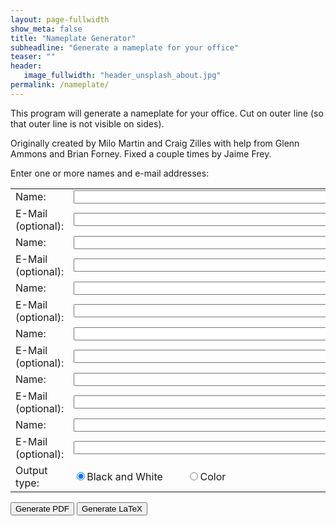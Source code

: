 ```yaml
---
layout: page-fullwidth
show_meta: false
title: "Nameplate Generator"
subheadline: "Generate a nameplate for your office"
teaser: ""
header:
   image_fullwidth: "header_unsplash_about.jpg"
permalink: /nameplate/
---
```


This program will generate a nameplate for your office. 
Cut on outer line (so that outer line is not visible on sides).

Originally created by Milo Martin and Craig Zilles with help from
Glenn Ammons and Brian Forney. Fixed a couple times by Jaime Frey.

Enter one or more names and e-mail addresses:

<form action="nameplate.cgi" method="post">
<table>

<tr>
  <td>Name:</td>
  <td><input type="text" name="name1" size="50" /></td>
</tr>
<tr>
  <td>E-Mail (optional):</td>
  <td><input type="text" name="email1" size="50" /></td>
</tr>

<tr>
  <td>Name:</td>
  <td><input type="text" name="name2" size="50" /></td>
</tr>
<tr>
  <td>E-Mail (optional):</td>
  <td><input type="text" name="email2" size="50" /></td>
</tr>

<tr>
  <td>Name:</td>
  <td><input type="text" name="name3" size="50" /></td>
</tr>
<tr>
  <td>E-Mail (optional):</td>
  <td><input type="text" name="email3" size="50" /></td>
</tr>

<tr>
  <td>Name:</td>
  <td><input type="text" name="name4" size="50" /></td>
</tr>
<tr>
  <td>E-Mail (optional):</td>
  <td><input type="text" name="email4" size="50" /></td>
</tr>

<tr>
  <td>Name:</td>
  <td><input type="text" name="name5" size="50" /></td>
</tr>
<tr>
  <td>E-Mail (optional):</td>
  <td><input type="text" name="email5" size="50" /></td>
</tr>

<tr>
  <td>Name:</td>
  <td><input type="text" name="name6" size="50" /></td>
</tr>
<tr>
  <td>E-Mail (optional):</td>
  <td><input type="text" name="email6" size="50" /></td>
</tr>
<tr>
  <td>Output type:</td>
  <td>
    <input type="radio" checked="checked" name="color" value="bw" label="Black and White" />Black and White
    &nbsp;
    &nbsp;
    &nbsp;
    &nbsp;
    <input type="radio" name="color" value="color" label="Color" />Color
  </td>
</tr>
</table>

<input class="radius button small" type="submit" value="Generate PDF">
<input class="radius button small" type="submit" value="Generate LaTeX" name="type">

</form>
